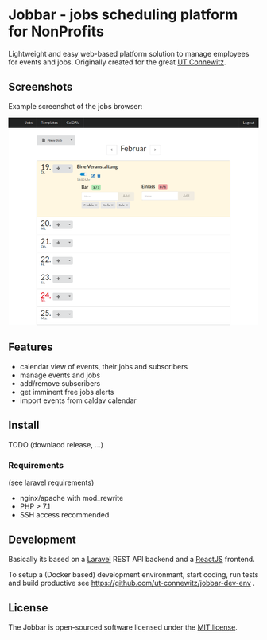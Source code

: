 # Jobbar - jobs scheduling platform for NonProfits

Lightweight and easy web-based platform solution to manage employees for events and jobs. Originally created for the great [UT Connewitz](http://utconnewitz.de/).

## Screenshots

Example screenshot of the jobs browser:

![Screenshot](./screenshot.png)

## Features

- calendar view of events, their jobs and subscribers
- manage events and jobs
- add/remove subscribers
- get imminent free jobs alerts
- import events from caldav calendar

## Install

TODO (downlaod release, ...)

### Requirements

(see laravel requirements)

- nginx/apache with mod_rewrite
- PHP > 7.1
- SSH access recommended

## Development

Basically its based on a [Laravel](http://laravel.com/) REST API backend and a [ReactJS](http://reactjs.org/) frontend.

To setup a (Docker based) development environmant, start coding, run tests and build productive see https://github.com/ut-connewitz/jobbar-dev-env .

## License

The Jobbar is open-sourced software licensed under the [MIT license](https://opensource.org/licenses/MIT).
